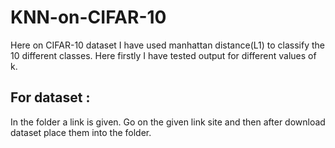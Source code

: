 # KNN-on-CIFAR-10
Here on CIFAR-10 dataset I have used manhattan distance(L1) to classify the 10 different classes. Here firstly I have tested output for different values of k.


## For dataset :
In the folder a link is given. Go on the given link site and then after download dataset place them into the folder.

